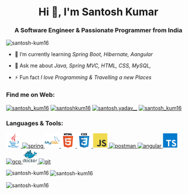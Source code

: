 <h1 align="center">Hi 👋, I'm Santosh Kumar</h1>
<h3 align="center">A Software Engineer & Passionate Programmer from India</h3>
<!--GitHub Profile visitor count--><p align="left"> <img src="https://komarev.com/ghpvc/?username=santosh-kum16&label=Profile%20views&color=0e75b6&style=flat" alt="santosh-kum16" /> </p>

- 🌱 I’m currently learning *Spring Boot, Hibernate, Aangular*

- 💬 Ask me about *Java, Spring MVC, HTML, CSS, MySQL,*

- ⚡ Fun fact *I love Programming & Travelling a new Places*
<h3 align="left">Find me on Web:</h3>
<p align="left">
<a href="https://twitter.com/santosh_kum16" target="blank"><img align="center" src="https://raw.githubusercontent.com/rahuldkjain/github-profile-readme-generator/master/src/images/icons/Social/twitter.svg" alt="santosh_kum16" height="30" width="40" /></a>
<a href="https://linkedin.com/in/santoshkum16" target="blank"><img align="center" src="https://raw.githubusercontent.com/rahuldkjain/github-profile-readme-generator/master/src/images/icons/Social/linked-in-alt.svg" alt="santoshkum16" height="30" width="40" /></a>
<a href="https://instagram.com/santosh.yadav__" target="blank"><img align="center" src="https://raw.githubusercontent.com/rahuldkjain/github-profile-readme-generator/master/src/images/icons/Social/instagram.svg" alt="santosh.yadav__" height="30" width="40" /></a>
<a href="https://www.hackerrank.com/santosh_kum16" target="blank"><img align="center" src="https://raw.githubusercontent.com/rahuldkjain/github-profile-readme-generator/master/src/images/icons/Social/hackerrank.svg" alt="santosh_kum16" height="30" width="40" /></a>
</p>

<h3 align="left">Languages & Tools:</h3>
<p align="left"> 
<a href="https://www.java.com" target="_blank" rel="noreferrer"> <img src="https://raw.githubusercontent.com/devicons/devicon/master/icons/java/java-original.svg" alt="java" width="40" height="40"/> </a><a href="https://spring.io/" target="_blank" rel="noreferrer"> <img src="https://www.vectorlogo.zone/logos/springio/springio-icon.svg" alt="spring" width="40" height="40"/> </a><a href="https://www.mysql.com/" target="_blank" rel="noreferrer"> <img src="https://raw.githubusercontent.com/devicons/devicon/master/icons/mysql/mysql-original-wordmark.svg" alt="mysql" width="40" height="40"/> </a> </a> <a href="https://www.w3.org/html/" target="_blank" rel="noreferrer"> <img src="https://raw.githubusercontent.com/devicons/devicon/master/icons/html5/html5-original-wordmark.svg" alt="html5" width="40" height="40"/> </a><a href="https://www.w3schools.com/css/" target="_blank" rel="noreferrer"> <img src="https://raw.githubusercontent.com/devicons/devicon/master/icons/css3/css3-original-wordmark.svg" alt="css3" width="40" height="40"/> </a><a href="https://developer.mozilla.org/en-US/docs/Web/JavaScript" target="_blank" rel="noreferrer"> <img src="https://raw.githubusercontent.com/devicons/devicon/master/icons/javascript/javascript-original.svg" alt="javascript" width="40" height="40"/> </a><a href="https://postman.com" target="_blank" rel="noreferrer"> <img src="https://www.vectorlogo.zone/logos/getpostman/getpostman-icon.svg" alt="postman" width="40" height="40"/> </a> <a href="https://angular.io" target="_blank" rel="noreferrer"> <img src="https://angular.io/assets/images/logos/angular/angular.svg" alt="angular" width="40" height="40"/> </a><a href="https://www.typescriptlang.org/" target="_blank" rel="noreferrer"> <img src="https://raw.githubusercontent.com/devicons/devicon/master/icons/typescript/typescript-original.svg" alt="typescript" width="40" height="40"/> </a> 
</a> <a href="https://cloud.google.com" target="_blank" rel="noreferrer"><img src="https://www.vectorlogo.zone/logos/google_cloud/google_cloud-icon.svg" alt="gcp" width="40" height="40"/> </a><a href="https://www.docker.com/" target="_blank" rel="noreferrer"> <img src="https://raw.githubusercontent.com/devicons/devicon/master/icons/docker/docker-original-wordmark.svg" alt="docker" width="40" height="40"/>  <a href="https://git-scm.com/" target="_blank" rel="noreferrer"> <img src="https://www.vectorlogo.zone/logos/git-scm/git-scm-icon.svg" alt="git" width="40" height="40"/> </a>
</p>
  
<!--Displaying % of Languages Used in Repositories -->
<p><img align="left" src="https://github-readme-stats.vercel.app/api/top-langs?username=santosh-kum16&show_icons=true&locale=en&layout=compact" alt="santosh-kum16" /></p>
<!-- User's GitHub Statistics -->
<p>&nbsp;<img align="center" src="https://github-readme-stats.vercel.app/api?username=santosh-kum16&show_icons=true&locale=en" alt="santosh-kum16" /></p>
<!-- Total Contribution, Current Streaks, Longest Streak -->
<p><img align="center" src="https://github-readme-streak-stats.herokuapp.com/?user=santosh-kum16&" alt="santosh-kum16" /></p>
<!-- Showing Trophy 
<p align="left"> <a href="https://github.com/ryo-ma/github-profile-trophy"><img src="https://github-profile-trophy.vercel.app/?username=santosh-kum16" alt="santosh-kum16" /></a> </p>-->
<!--Twitter Account Badges 
<p align="left"> <a href="https://twitter.com/santosh_kum16" target="blank"><img src="https://img.shields.io/twitter/follow/santosh_kum16?logo=twitter&style=for-the-badge" alt="santosh_kum16" /></a> </p>-->

